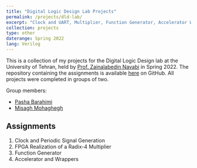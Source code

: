 ```yaml
---
title: "Digital Logic Design Lab Projects"
permalink: /projects/dld-lab/
excerpt: "Clock and UART, Multiplier, Function Generator, Accelerator Wrappers"
collection: projects
type: other
daterange: Spring 2022
lang: Verilog
---
```


This is a collection of my projects for the Digital Logic Design lab at the University of Tehran, held by [Prof. Zainalabedin Navabi](https://scholar.google.com/citations?user=Vud0kaEAAAAJ&hl=en) in Spring 2022. The repository containing the assignments is available [here](https://github.com/PashaBarahimi/Digital-Logic-Design-Lab-Experiments) on GitHub. All projects were completed in groups of two.

Group members:

- [Pasha Barahimi](https://github.com/PashaBarahimi)
- [Misagh Mohaghegh](https://github.com/MisaghM)

## Assignments

1. Clock and Periodic Signal Generation
2. FPGA Realization of a Radix-4 Multiplier
3. Function Generator
4. Accelerator and Wrappers
